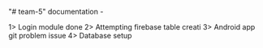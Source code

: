 "# team-5" 
documentation -

1> Login module done
2> Attempting firebase table creati
3> Android app git problem issue
4> Database setup 

